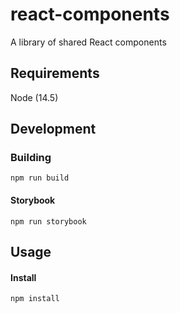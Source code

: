 # react-components
A library of shared React components

## Requirements
Node (14.5)

## Development

### Building
```
npm run build
```

#### Storybook
```
npm run storybook
```

## Usage

#### Install
```
npm install
```
